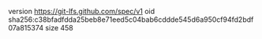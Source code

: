 version https://git-lfs.github.com/spec/v1
oid sha256:c38bfadfdda25beb8e71eed5c04bab6cddde545d6a950cf94fd2bdf07a815374
size 458
